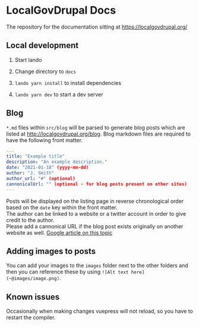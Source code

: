 # LocalGovDrupal Docs

The repository for the documentation sitting at https://localgovdrupal.org/

## Local development

1. Start lando

2. Change directory to `docs`

3. `lando yarn install` to install dependencies

4. `lando yarn dev` to start a dev server

## Blog

`*.md` files within `src/blog` will be parsed to generate blog posts which are listed at http://localgovdrupal.org/blog. Blog markdown files are required to have the following front matter.

```yml
---
title: "Example title"
description: "An example description."
date: "2021-01-18" (yyyy-mm-dd)
author: "J. Smith"
author_url: "#" (optional)
cannonicalUrl: "" (optional - for blog posts present on other sites)
---
```

Posts will be displayed on the listing page in reverse chronological order based on the `date` key within the front matter.  
The author can be linked to a website or a twitter account in order to give credit to the author.  
Please add a cannonical URL if the blog post exists originally on another website as well. [Google article on this topic](https://developers.google.com/search/docs/advanced/crawling/consolidate-duplicate-urls)

## Adding images to posts

You can add your images to the `images` folder next to the other folders and then you can reference these by using `![Alt text here](~@images/image.png)`.

## Known issues

Occasionally when making changes vuepress will not reload, so you have to restart the compiler.
